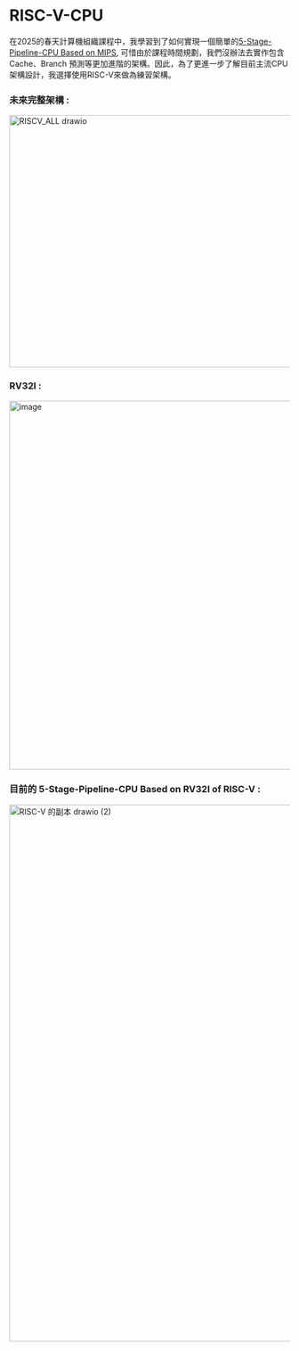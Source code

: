 # RISC-V-CPU
在2025的春天計算機組織課程中，我學習到了如何實現一個簡單的[5-Stage-Pipeline-CPU Based on MIPS](https://github.com/akira2963753/MIPS-5-stage-pipelined-CPU), 可惜由於課程時間規劃，我們沒辦法去實作包含Cache、Branch 預測等更加進階的架構。因此，為了更進一步了解目前主流CPU架構設計，我選擇使用RISC-V來做為練習架構。  
  
### 未來完整架構 :  
<img width="682" height="453" alt="RISCV_ALL drawio" src="https://github.com/user-attachments/assets/91d860c0-232e-4c48-a007-c0e7b1af4b4f" />  

### RV32I :  
<img width="570" height="662" alt="image" src="https://github.com/user-attachments/assets/17bd8742-7456-4b52-8ced-78caf17fa577" />  

### 目前的 5-Stage-Pipeline-CPU Based on RV32I of RISC-V  :  
<img width="2147" height="964" alt="RISC-V 的副本 drawio (2)" src="https://github.com/user-attachments/assets/8f9f5783-ba46-4b96-a9de-866a14257a65" />  


